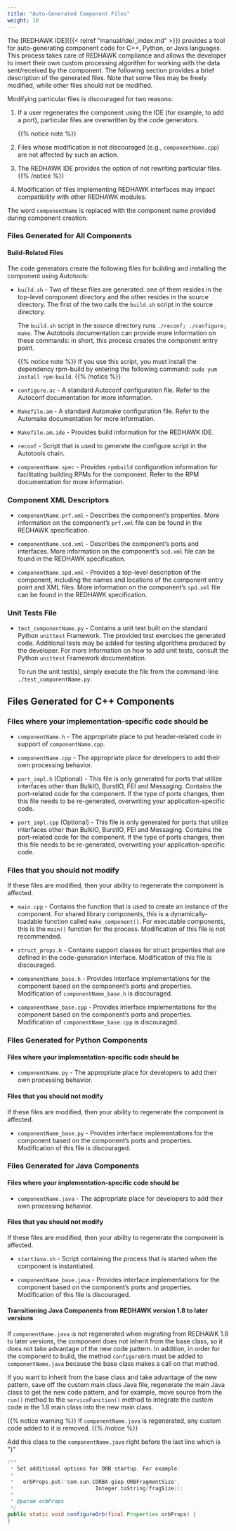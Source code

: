 ```yaml
---
title: "Auto-Generated Component Files"
weight: 10
---
```


The [REDHAWK IDE]({{< relref "manual/ide/_index.md" >}}) provides a tool for auto-generating component code for C++, Python, or Java languages. This process takes care of REDHAWK compliance and allows the developer to insert their own custom processing algorithm for working with the data sent/received by the component. The following section provides a brief description of the generated files. Note that some files may be freely modified, while other files should not be modified.

Modifying particular files is discouraged for two reasons:

1.  If a user regenerates the component using the IDE (for example, to add a port), particular files are overwritten by the code generators.

    {{% notice note %}}
1. Files whose modification is not discouraged (e.g., `componentName.cpp`) are not affected by such an action.

2. The REDHAWK IDE provides the option of not rewriting particular files.
    {{% /notice %}}

2.  Modification of files implementing REDHAWK interfaces may impact compatibility with other REDHAWK modules.

The word `componentName` is replaced with the component name provided during component creation.

### Files Generated for All Components

#### Build-Related Files

The code generators create the following files for building and installing the component using Autotools:

  - `build.sh` - Two of these files are generated: one of them resides in the top-level component directory and the other resides in the source directory. The first of the two calls the `build.sh` script in the source directory.

    The `build.sh` script in the source directory runs `./reconf; ./configure; make`. The Autotools documentation can provide more information on these commands: in short, this process creates the component entry point.

    {{% notice note %}}
If you use this script, you must install the dependency rpm-build by entering the following command: `sudo yum install rpm-build`.
    {{% /notice %}}
  - `configure.ac` - A standard Autoconf configuration file. Refer to the Autoconf documentation for more information.

  - `Makefile.am` - A standard Automake configuration file. Refer to the Automake documentation for more information.

  - `Makefile.am.ide` - Provides build information for the REDHAWK IDE.

  - `reconf` - Script that is used to generate the configure script in the Autotools chain.

  - `componentName.spec` - Provides `rpmbuild` configuration information for facilitating building RPMs for the component. Refer to the RPM documentation for more information.

### Component XML Descriptors

  - `componentName.prf.xml` - Describes the component’s properties. More information on the component’s `prf.xml` file can be found in the REDHAWK specification.

  - `componentName.scd.xml` - Describes the component’s ports and interfaces. More information on the component’s `scd.xml` file can be found in the REDHAWK specification.

  - `componentName.spd.xml` - Provides a top-level description of the component, including the names and locations of the component entry point and XML files. More information on the component’s `spd.xml` file can be found in the REDHAWK specification.

### Unit Tests File

  - `test_componentName.py` - Contains a unit test built on the standard Python `unittest` Framework. The provided test exercises the generated code. Additional tests may be added for testing algorithms produced by the developer. For more information on how to add unit tests, consult the Python `unittest` Framework documentation.

    To run the unit test(s), simply execute the file from the command-line `./test_componentName.py`.

## Files Generated for C++ Components

### Files where your implementation-specific code should be

  - `componentName.h` - The appropriate place to put header-related code in support of `componentName.cpp`.

  - `componentName.cpp` - The appropriate place for developers to add their own processing behavior.

  - `port_impl.h` (Optional) - This file is only generated for ports that utilize interfaces other than BulkIO, BurstIO, FEI and Messaging. Contains the port-related code for the component. If the type of ports changes, then this file needs to be re-generated, overwriting your application-specific code.

  - `port_impl.cpp` (Optional) - This file is only generated for ports that utilize interfaces other than BulkIO, BurstIO, FEI and Messaging. Contains the port-related code for the component. If the type of ports changes, then this file needs to be re-generated, overwriting your application-specific code.

### Files that you should not modify

If these files are modified, then your ability to regenerate the component is affected.

  - `main.cpp` - Contains the function that is used to create an instance of the component. For shared library components, this is a dynamically-loadable function called `make_component()`. For executable components, this is the `main()` function for the process. Modification of this file is not recommended.

  - `struct_props.h` - Contains support classes for struct properties that are defined in the code-generation interface. Modification of this file is discouraged.

  - `componentName_base.h` - Provides interface implementations for the component based on the component’s ports and properties. Modification of `componentName_base.h` is discouraged.

  - `componentName_base.cpp` - Provides interface implementations for the component based on the component’s ports and properties. Modification of `componentName_base.cpp` is discouraged.

### Files Generated for Python Components

#### Files where your implementation-specific code should be

  - `componentName.py` - The appropriate place for developers to add their own processing behavior.

#### Files that you should not modify

If these files are modified, then your ability to regenerate the component is affected.

  - `componentName_base.py` - Provides interface implementations for the component based on the component’s ports and properties. Modification of this file is discouraged.

### Files Generated for Java Components

#### Files where your implementation-specific code should be

  - `componentName.java` - The appropriate place for developers to add their own processing behavior.

#### Files that you should not modify

If these files are modified, then your ability to regenerate the component is affected.

  - `startJava.sh` - Script containing the process that is started when the component is instantiated.

  - `componentName_base.java` - Provides interface implementations for the component based on the component’s ports and properties. Modification of this file is discouraged.

#### Transitioning Java Components from REDHAWK version 1.8 to later versions

If `componentName.java` is not regenerated when migrating from REDHAWK 1.8 to later versions, the component does not inherit from the base class, so it does not take advantage of the new code pattern. In addition, in order for the component to build, the method `configureOrb` must be added to `componentName.java` because the base class makes a call on that method.

If you want to inherit from the base class and take advantage of the new pattern, save off the custom main class Java file, regenerate the main Java class to get the new code pattern, and for example, move source from the `run()` method to the `serviceFunction()` method to integrate the custom code in the 1.8 main class into the new main class.

{{% notice warning %}}
If `componentName.java` is regenerated, any custom code added to it is removed.
{{% /notice %}}

Add this class to the `componentName.java` right before the last line which is "}"

```Java
/**
 * Set additional options for ORB startup. For example:
 *
 *   orbProps.put("com.sun.CORBA.giop.ORBFragmentSize",
 *                          Integer.toString(fragSize));
 *
 * @param orbProps
 */
public static void configureOrb(final Properties orbProps) {
}
```
